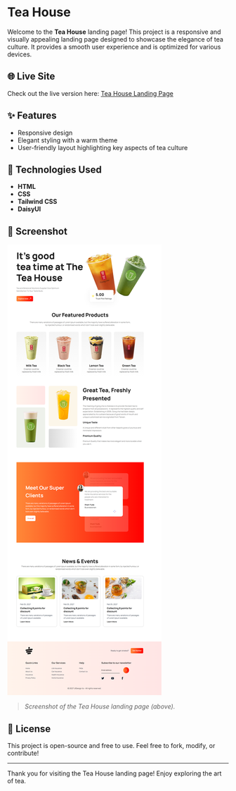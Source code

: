 # Tea House

Welcome to the **Tea House** landing page! This project is a responsive and visually appealing landing page designed to showcase the elegance of tea culture. It provides a smooth user experience and is optimized for various devices.

## 🌐 Live Site
Check out the live version here: [Tea House Landing Page](https://awfulasiful.github.io/Tea-house/)


## ✨ Features
- Responsive design
- Elegant styling with a warm theme
- User-friendly layout highlighting key aspects of tea culture

## 🚀 Technologies Used
- **HTML**
- **CSS**
- **Tailwind CSS**
- **DaisyUI**

## 📸 Screenshot
![Tea House Landing Page](images/ss.png)

> _Screenshot of the Tea House landing page (above)._

## 📝 License
This project is open-source and free to use. Feel free to fork, modify, or contribute!

---

Thank you for visiting the Tea House landing page! Enjoy exploring the art of tea.
